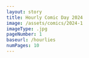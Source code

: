 ```yaml
---
layout: story
title: Hourly Comic Day 2024
image: /assets/comics/2024-1
imageType: .jpg
pageNumber: 1
baseurl: /hourlies
numPages: 10
---
```


